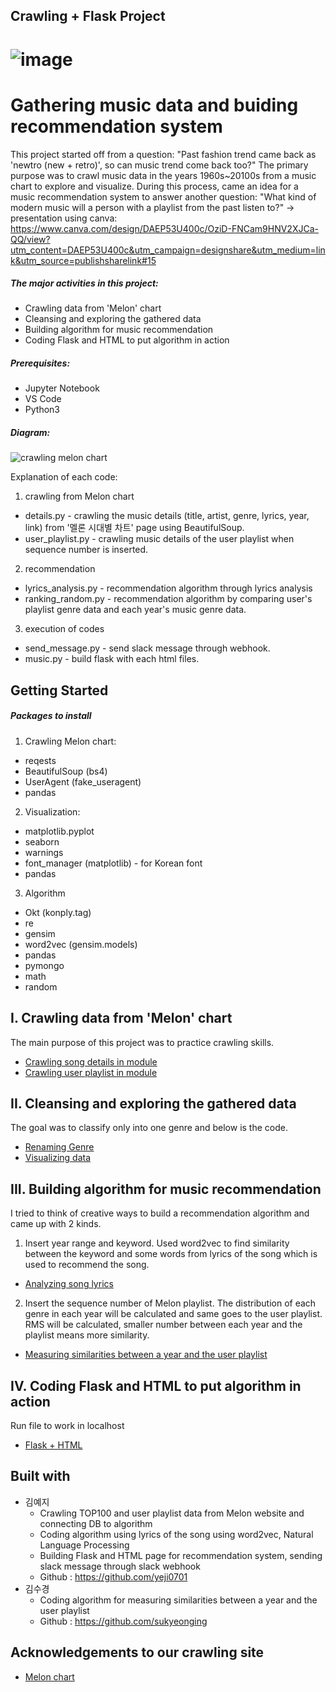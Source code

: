 Crawling + Flask Project
------------------------------------------------------
![image](https://user-images.githubusercontent.com/28764376/104112646-c6952500-5334-11eb-8763-99799abf268f.png)
======================================================
Gathering music data and buiding recommendation system
======================================================
This project started off from a question: "Past fashion trend came back as 'newtro (new + retro)', so can music trend come back too?" 
The primary purpose was to crawl music data in the years 1960s~20100s from a music chart to explore and visualize. During this process, came an idea for a music recommendation system to answer another question: "What kind of modern music will a person with a playlist from the past listen to?"
 -> presentation using canva: https://www.canva.com/design/DAEP53U400c/OziD-FNCam9HNV2XJCa-QQ/view?utm_content=DAEP53U400c&utm_campaign=designshare&utm_medium=link&utm_source=publishsharelink#15

##### The major activities in this project:
* Crawling data from 'Melon' chart
* Cleansing and exploring the gathered data
* Building algorithm for music recommendation
* Coding Flask and HTML to put algorithm in action

##### Prerequisites:
* Jupyter Notebook
* VS Code
* Python3

##### Diagram:

![crawling melon chart](https://user-images.githubusercontent.com/28764376/102081669-f34c3e80-3e53-11eb-9df0-70288143a870.png)

Explanation of each code:
1. crawling from Melon chart
* details.py - crawling the music details (title, artist, genre, lyrics, year, link) from '멜론 시대별 차트' page using BeautifulSoup.
* user_playlist.py - crawling music details of the user playlist when sequence number is inserted.
2. recommendation
* lyrics_analysis.py - recommendation algorithm through lyrics analysis
* ranking_random.py - recommendation algorithm by comparing user's playlist genre data and each year's music genre data.
3. execution of codes
* send_message.py - send slack message through webhook.
* music.py - build flask with each html files.

Getting Started
---------------
##### Packages to install
1. Crawling Melon chart:
* reqests
* BeautifulSoup (bs4)
* UserAgent (fake_useragent)
* pandas
2. Visualization:
* matplotlib.pyplot
* seaborn
* warnings
* font_manager (matplotlib) - for Korean font
* pandas
3. Algorithm
* Okt (konply.tag)
* re
* gensim
* word2vec (gensim.models)
* pandas
* pymongo
* math
* random

I. Crawling data from 'Melon' chart
--------------------------------
The main purpose of this project was to practice crawling skills.
- [Crawling song details in module](https://github.com/yeji0701/Crawling_Project/blob/master/crawling_code/song/top_music/details.py)
- [Crawling user playlist in module](https://github.com/yeji0701/Crawling_Project/blob/master/crawling_code/song/user/user_playlist.py)

II. Cleansing and exploring the gathered data
---------------------------------------------
The goal was to classify only into one genre and below is the code.
- [Renaming Genre](https://github.com/yeji0701/Crawling_Project/blob/master/crawling_code/04_rename_genre.ipynb)
- [Visualizing data](https://github.com/yeji0701/Crawling_Project/blob/master/crawling_code/05_visualize_data.ipynb)

III. Building algorithm for music recommendation
------------------------------------------------
I tried to think of creative ways to build a recommendation algorithm and came up with 2 kinds.
1. Insert year range and keyword. Used word2vec to find similarity between the keyword and some words from lyrics of the song which is used to recommend the song.
- [Analyzing song lyrics](https://github.com/yeji0701/Crawling_Project/blob/master/crawling_code/song/recomm/lyrics_analysis.py)
2. Insert the sequence number of Melon playlist. The distribution of each genre in each year will be calculated and same goes to the user playlist. RMS will be calculated, smaller number between each year and the playlist means more similarity.
- [Measuring similarities between a year and the user playlist](https://github.com/yeji0701/Crawling_Project/blob/master/crawling_code/song/recomm/ranking_random.py)

IV. Coding Flask and HTML to put algorithm in action
----------------------------------------------------
Run file to work in localhost
- [Flask + HTML](https://github.com/yeji0701/Crawling_Project/blob/master/recommendation/music.py)

Built with
----------
* 김예지
  * Crawling TOP100 and user playlist data from Melon website and connecting DB to algorithm
  * Coding algorithm using lyrics of the song using word2vec, Natural Language Processing
  * Building Flask and HTML page for recommendation system, sending slack message through slack webhook
   * Github : https://github.com/yeji0701
* 김수경
  * Coding algorithm for measuring similarities between a year and the user playlist
  * Github : https://github.com/sukyeonging
 
Acknowledgements to our crawling site
-------------------------------------
- [Melon chart](https://www.melon.com/)
